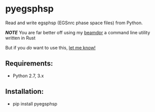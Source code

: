 # pyegsphsp

Read and write egsphsp (EGSnrc phase space files) from Python.

**_NOTE_** You are far better off using my [beamdpr](https://github.com/henrybaxter/beamdpr) a command line utility written in Rust

But if you _do_ want to use this, [let me know!](https://github.com/henrybaxter/pyegsphsp/issues)

## Requirements:

- Python 2.7, 3.x

## Installation:

- pip install pyegsphsp
